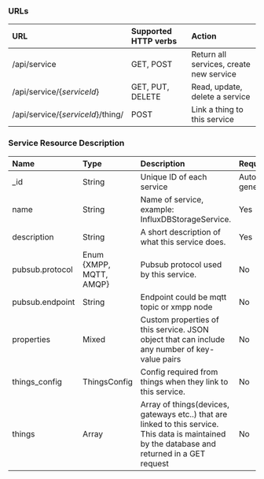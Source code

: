 ### URLs 

|URL | Supported HTTP verbs| Action
|:----------|:-------|:-------------|
|/api/service | GET, POST| Return all services, create new service|
|/api/service/{*serviceId*} | GET, PUT, DELETE| Read, update, delete a service|
|/api/service/{*serviceId*}/thing/ | POST | Link a thing to this service |

### Service Resource Description

| Name | Type | Description | Required | Default|
|:----------|:-----|:------------|:----|:--------|
|_id| String| Unique ID of each service| Auto-generated| - |
|name | String| Name of service, example: InfluxDBStorageService.| Yes| - |
|description| String| A short description of what this service does.| Yes | - |
|pubsub.protocol| Enum {XMPP, MQTT, AMQP}| Pubsub protocol used by this service. | No |MQTT|
|pubsub.endpoint| String| Endpoint could be mqtt topic or xmpp node| No |-|
|properties | Mixed| Custom properties of this service. JSON object that can include any number of key-value pairs| No|-|
|things_config|ThingsConfig| Config required from things when they link to this service. | No | -
|things|Array| Array of things(devices, gateways etc..) that are linked to this service. This data is maintained by the database and returned in a GET request| No |-|
